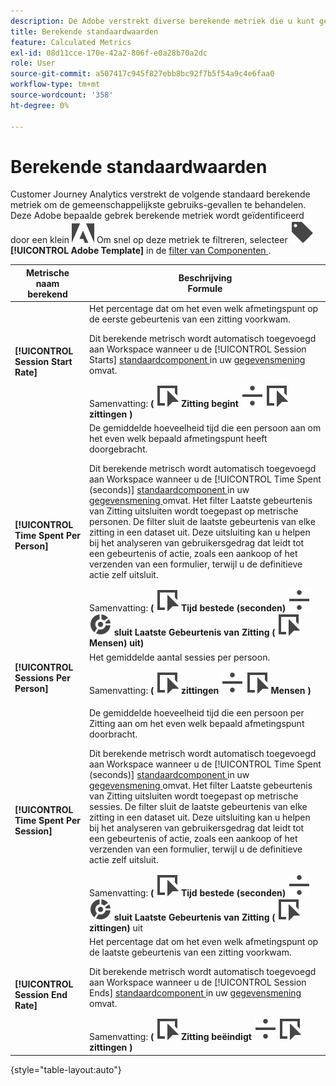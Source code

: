 ```yaml
---
description: De Adobe verstrekt diverse berekende metriek die u kunt gebruiken. Deze pagina bevat een overzicht van die metingen en het gebruik waarvoor ze zijn bedoeld.
title: Berekende standaardwaarden
feature: Calculated Metrics
exl-id: 08d11cce-170e-42a2-806f-e0a28b70a2dc
role: User
source-git-commit: a507417c945f827ebb8bc92f7b5f54a9c4e6faa0
workflow-type: tm+mt
source-wordcount: '358'
ht-degree: 0%

---
```


# Berekende standaardwaarden

Customer Journey Analytics verstrekt de volgende standaard berekende metriek om de gemeenschappelijkste gebruiks-gevallen te behandelen. Deze Adobe bepaalde gebrek berekende metriek wordt geïdentificeerd door een klein ![ 1} embleem AdobeLogoSmall {. ](/help/assets/icons/AdobeLogoSmall.svg) Om snel op deze metriek te filtreren, selecteer ![ Etiket ](/help/assets/icons/Label.svg) **[!UICONTROL Adobe Template]** in de [ filter van Componenten ](/help/components/overview.md#filter).

| Metrische naam berekend | Beschrijving <br/> Formule |
|---------|----------|
| **[!UICONTROL Session Start Rate]** | Het percentage dat om het even welk afmetingspunt op de eerste gebeurtenis van een zitting voorkwam.<p>Dit berekende metrisch wordt automatisch toegevoegd aan Workspace wanneer u de [!UICONTROL Session Starts] [ standaardcomponent ](/help/data-views/component-reference.md) in uw [ gegevensmening ](/help/data-views/create-dataview.md) omvat.</p>Samenvatting: **(** ![ Gebeurtenis ](/help/assets/icons/Event.svg) **Zitting begint** ![ verdelen ](/help/assets/icons/Divide.svg) ![ Gebeurtenis ](/help/assets/icons/Event.svg) **zittingen** **)** |
| **[!UICONTROL Time Spent Per Person]** | De gemiddelde hoeveelheid tijd die een persoon aan om het even welk bepaald afmetingspunt heeft doorgebracht.<p>Dit berekende metrisch wordt automatisch toegevoegd aan Workspace wanneer u de [!UICONTROL Time Spent (seconds)] [ standaardcomponent ](/help/data-views/component-reference.md) in uw [ gegevensmening ](/help/data-views/create-dataview.md) omvat. Het filter Laatste gebeurtenis van Zitting uitsluiten wordt toegepast op metrische personen. De filter sluit de laatste gebeurtenis van elke zitting in een dataset uit. Deze uitsluiting kan u helpen bij het analyseren van gebruikersgedrag dat leidt tot een gebeurtenis of actie, zoals een aankoop of het verzenden van een formulier, terwijl u de definitieve actie zelf uitsluit.</p>Samenvatting: **(** ![ Gebeurtenis ](/help/assets/icons/Event.svg) **Tijd bestede (seconden)** ![ verdeel ](/help/assets/icons/Divide.svg) ![ Segmentatie ](/help/assets/icons/Segmentation.svg) **sluit Laatste Gebeurtenis van Zitting (** ![ Gebeurtenis ](/help/assets/icons/Event.svg) **Mensen) uit)** |
| **[!UICONTROL Sessions Per Person]** | Het gemiddelde aantal sessies per persoon.<p>Samenvatting: **(** ![ Gebeurtenis ](/help/assets/icons/Event.svg) **zittingen** ![ verdelen ](/help/assets/icons/Divide.svg) ![ Gebeurtenis ](/help/assets/icons/Event.svg) **Mensen** **)** |
| **[!UICONTROL Time Spent Per Session]** | De gemiddelde hoeveelheid tijd die een persoon per Zitting aan om het even welk bepaald afmetingspunt doorbracht.<p>Dit berekende metrisch wordt automatisch toegevoegd aan Workspace wanneer u de [!UICONTROL Time Spent (seconds)] [ standaardcomponent ](/help/data-views/component-reference.md) in uw [ gegevensmening ](/help/data-views/create-dataview.md) omvat. Het filter Laatste gebeurtenis van Zitting uitsluiten wordt toegepast op metrische sessies. De filter sluit de laatste gebeurtenis van elke zitting in een dataset uit. Deze uitsluiting kan u helpen bij het analyseren van gebruikersgedrag dat leidt tot een gebeurtenis of actie, zoals een aankoop of het verzenden van een formulier, terwijl u de definitieve actie zelf uitsluit.</p>Samenvatting: **(** ![ Gebeurtenis ](/help/assets/icons/Event.svg) **Tijd bestede (seconden)** ![ verdeel ](/help/assets/icons/Divide.svg) ![ Segmentatie ](/help/assets/icons/Segmentation.svg) **sluit Laatste Gebeurtenis van Zitting (** ![ Gebeurtenis ](/help/assets/icons/Event.svg) **zittingen)** uit |
| **[!UICONTROL Session End Rate]** | Het percentage dat om het even welk afmetingspunt op de laatste gebeurtenis van een zitting voorkwam. <p>Dit berekende metrisch wordt automatisch toegevoegd aan Workspace wanneer u de [!UICONTROL Session Ends] [ standaardcomponent ](/help/data-views/component-reference.md) in uw [ gegevensmening ](/help/data-views/create-dataview.md) omvat.</p>Samenvatting: **(** ![ Gebeurtenis ](/help/assets/icons/Event.svg) **Zitting beëindigt** ![ verdeel ](/help/assets/icons/Divide.svg) ![ Gebeurtenis ](/help/assets/icons/Event.svg) **zittingen** **)** |

{style="table-layout:auto"}
